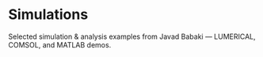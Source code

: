 # Simulations
Selected simulation &amp; analysis examples from Javad Babaki — LUMERICAL, COMSOL, and MATLAB demos.

